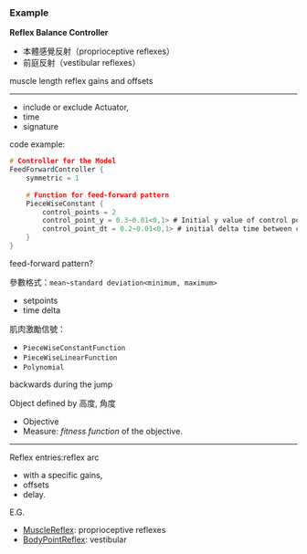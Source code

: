 ### Example
**Reflex Balance Controller**
- 本體感覺反射（proprioceptive reflexes）
- 前庭反射（vestibular reflexes）

muscle length reflex gains and offsets

---

- include or exclude Actuator, 
- time 
- signature

code example:
```C
# Controller for the Model
FeedForwardController {
	symmetric = 1
 
	# Function for feed-forward pattern
	PieceWiseConstant {
		control_points = 2
		control_point_y = 0.3~0.01<0,1> # Initial y value of control points
		control_point_dt = 0.2~0.01<0,1> # initial delta time between control points
	}
}
```
feed-forward pattern? 


參數格式：`mean~standard deviation<minimum, maximum>`
- setpoints
- time delta

肌肉激勵信號：
- `PieceWiseConstantFunction`
- `PieceWiseLinearFunction`
- `Polynomial`

backwards during the jump

Object defined by 高度, 角度
- Objective
- Measure: _fitness function_ of the objective.

---
Reflex entries:reflex arc
- with a specific gains, 
- offsets
- delay.

E.G.
- [MuscleReflex](https://scone.software/doku.php?id=ref:muscle_reflex "ref:muscle_reflex"): proprioceptive reflexes
- [BodyPointReflex](https://scone.software/doku.php?id=ref:body_point_reflex "ref:body_point_reflex"): vestibular